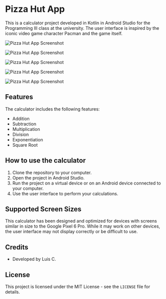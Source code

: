 # Pizza Hut App

This is a calculator project developed in Kotlin in Android Studio for the Programming III class at the university. The user interface is inspired by the iconic video game character Pacman and the game itself.

![Pizza Hut App Screenshot](screenshots/Screenshot_1.png)

![Pizza Hut App Screenshot](screenshots/Screenshot_2.png)

![Pizza Hut App Screenshot](screenshots/Screenshot_3.png)

![Pizza Hut App Screenshot](screenshots/Screenshot_3_1.png)

![Pizza Hut App Screenshot](screenshots/Screenshot_4.png)


## Features

The calculator includes the following features:

- Addition
- Subtraction
- Multiplication
- Division
- Exponentiation
- Square Root

## How to use the calculator

1. Clone the repository to your computer.
2. Open the project in Android Studio.
3. Run the project on a virtual device or on an Android device connected to your computer.
4. Use the user interface to perform your calculations.

## Supported Screen Sizes

This calculator has been designed and optimized for devices with screens similar in size to the Google Pixel 6 Pro. While it may work on other devices, the user interface may not display correctly or be difficult to use.

## Credits

- Developed by Luis C.

## License

This project is licensed under the MIT License - see the `LICENSE` file for details.
